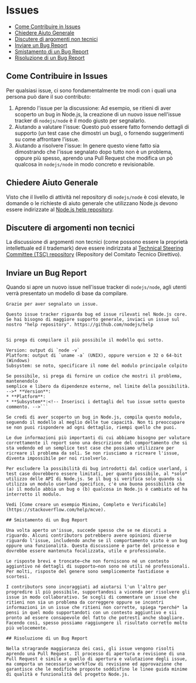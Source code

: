 # Issues

* [Come Contribuire in Issues](#how-to-contribute-in-issues)
* [Chiedere Aiuto Generale](#asking-for-general-help)
* [Discutere di argomenti non tecnici](#discussing-non-technical-topics)
* [Inviare un Bug Report](#submitting-a-bug-report)
* [Smistamento di un Bug Report](#triaging-a-bug-report)
* [Risoluzione di un Bug Report](#resolving-a-bug-report)

## Come Contribuire in Issues

Per qualsiasi issue, ci sono fondamentalmente tre modi con i quali una persona può dare il suo contributo:

1. Aprendo l'issue per la discussione: Ad esempio, se ritieni di aver scoperto un bug in Node.js, la creazione di un nuovo issue nell'issue tracker di `nodejs/node` è il modo giusto per segnalarlo.
2. Aiutando a valutare l'issue: Questo può essere fatto fornendo dettagli di supporto (un test case che dimostri un bug), o fornendo suggerimenti su come affrontare l'issue.
3. Aiutando a risolvere l'issue: In genere questo viene fatto sia dimostrando che l'issue segnalato dopo tutto non è un problema, oppure più spesso, aprendo una Pull Request che modifica un pò qualcosa in `nodejs/node` in modo concreto e revisionabile.

## Chiedere Aiuto Generale

Visto che il livello di attività nel repository di `nodejs/node` è così elevato, le domande o le richieste di aiuto generale che utilizzano Node.js devono essere indirizzate al [Node.js help repository](https://github.com/nodejs/help/issues).

## Discutere di argomenti non tecnici

La discussione di argomenti non tecnici (come possono essere la proprietà intellettuale ed il trademark) deve essere indirizzata al [Technical Steering Committee (TSC) repository](https://github.com/nodejs/TSC/issues) (Repository del Comitato Tecnico Direttivo).

## Inviare un Bug Report

Quando si apre un nuovo issue nell'issue tracker di `nodejs/node`, agli utenti verrà presentato un modello di base da compilare.

```markdown<!--
Grazie per aver segnalato un issue.

Questo issue tracker riguarda bug ed issue rilevati nel Node.js core.
Se hai bisogno di maggiore supporto generale, inviaci un issue sul 
nostro "help repository". https://github.com/nodejs/help


Si prega di compilare il più possibile il modello qui sotto.

Version: output di `node -v`
Platform: output di `uname -a` (UNIX), oppure version e 32 o 64-bit (Windows)
Subsystem: se noto, specificare il nome del modulo principale colpito

Se possibile, si prega di fornire un codice che mostri il problema, mantenendolo 
semplice e libero da dipendenze esterne, nel limite della possibilità.
-->* **Version**:
* **Platform**:
* **Subsystem**:<!-- Inserisci i dettagli del tuo issue sotto questo commento. -->```

Se credi di aver scoperto un bug in Node.js, compila questo modulo, seguendo il modello al meglio delle tue capacità. Non ti preoccupare se non puoi rispondere ad ogni dettaglio, riempi quello che puoi.

Le due informazioni più importanti di cui abbiamo bisogno per valutare correttamente il report sono una descrizione del comportamento che si sta vedendo ed un semplice test case che possiamo utilizzare per ricreare il problema da soli. Se non riusciamo a ricreare l'issue, diventa impossibile per noi risolverlo.

Per escludere la possibilità di bug introdotti dal codice userland, i test case dovrebbero essere limitati, per quanto possibile, al *solo* utilizzo delle API di Node.js. Se il bug si verifica solo quando si utilizza un modulo userland specifico, c'è una buona possibilità che (a) il modulo abbia un bug o (b) qualcosa in Node.js è cambiato ed ha interrotto il modulo.

Vedi [Come creare un esempio Minimo, Completo e Verificabile](https://stackoverflow.com/help/mcve).

## Smistamento di un Bug Report

Una volta aperto un'issue, succede spesso che se ne discuti a riguardo. Alcuni contributors potrebbero avere opinioni diverse riguardo l'issue, includendo anche se il comportamento visto è un bug oppure una funzionalità. Questa discussione è parte del processo e dovrebbe essere mantenuta focalizzata, utile e professionale.

Le risposte brevi e troncate—che non forniscono né un contesto aggiuntivo né dettagli di supporto—non sono né utili né professionali. Per molti, risposte del genere sono semplicemente fastidiose e scortesi.

I contributors sono incoraggiati ad aiutarsi l'un l'altro per progredire il più possibile, supportandosi a vicenda per risolvere gli issue in modo collaborativo. Se scegli di commentare un issue che ritieni non sia un problema da correggere oppure se incontri informazioni in un issue che ritieni non corrette, spiega *perché* la pensi in quel modo supportandoti con un contesto aggiuntivo e sii pronto ad essere consapevole del fatto che potresti anche sbagliare. Facendo così, spesso possiamo raggiungere il risultato corretto molto più velocemente.

## Risoluzione di un Bug Report

Nella stragrande maggioranza dei casi, gli issue vengono risolti aprendo una Pull Request. Il processo di apertura e revisione di una Pull Request è simile a quello di apertura e valutazione degli issue, ma comporta un necessario workflow di revisione ed approvazione che garantisce che le modifiche proposte soddisfino le linee guida minime di qualità e funzionalità del progetto Node.js.

